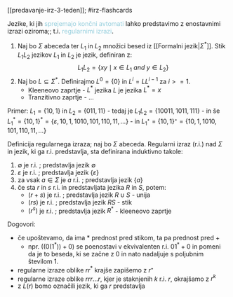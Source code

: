 [[predavanje-irz-3-teden]]; #irz-flashcards 

Jezike, ki jih <font color="#92cddc">sprejemajo končni avtomati</font> lahko predstavimo z enostavnimi izrazi oziroma;; t.i. <font color="#92cddc">regularnimi izrazi</font>.

1) Naj bo $\Sigma$ abeceda ter $L_1$ in $L_2$ množici besed iz [[Formalni jezik|$\Sigma^*$]]. Stik $L_1L_2$ jezikov $L_1$ in $L_2$ je jezik, definiran z: $$L_1L_2 = \{xy \mid x \in L_1 \ and \ y \in L_2\}$$
2) Naj bo $L \subseteq \Sigma^*$. Definirajmo $L^0 = \{0\}$ in $L^{i} = LL^{i-1}$ za $i >= 1$.
	- Kleeneovo zaprtje - $L^*$ jezika $L$ je jezika $L^* = x$
	- Tranzitivno zaprtje - ...


Primer: $L_1 = \{10, 1\}$ in $L_2 = \{011, 11\}$
	- tedaj je $L_1L_2 = \{10011, 1011, 111\}$
	- in še $L_1^* = \{10, 1\}^* = \{\varepsilon, 10, 1, 1010, 101, 110, 11, ...\}$
	- in $L_1⁺ = \{10, 1\}⁺ = \{10, 1, 1010, 101, 110, 11, ...\}$

Definicija regularnega izraza; naj bo $\Sigma$ abeceda. Regularni izraz (r.i.) nad $\Sigma$ in jezik, ki ga r.i. predstavlja, sta definirana induktivno takole:
1) $\emptyset$ je r.i. ; predstavlja jezik $\emptyset$ 
2) $\varepsilon$ je r.i. ; predstavlja jezik $\{\varepsilon\}$
3) za vsak $a \in \Sigma$ je $a$ r.i. ; predstavlja jezik $\{a\}$
4) če sta $r$ in $s$ r.i. in predstavljata jezika $R$ in $S$, potem:
	- $(r+s)$ je r.i. ; predstavlja jezik $R \cup S$ - unija
	- $(rs)$ je r.i. ; predstavlja jezik $RS$ - stik
	- $(r^{s})$ je r.i. ; predstavlja jezik $R^*$ - kleeneovo zaprtje


Dogovori:
- če upoštevamo, da ima $*$ prednost pred stikom, ta pa prednost pred $+$
	- npr. $((0(1^*))+0)$ se poenostavi v ekvivalenten r.i. $01^*+0$ in pomeni da je to beseda, ki se začne z $0$ in nato nadaljuje s poljubnim številom $1$.
- regularne izraze oblike $rr^*$ krajše zapišemo z $r⁺$
- regularne izraze oblike $rrr...r$, kjer je staknjenih $k$ r.i. $r$, okrajšamo z $r^k$
- z $L(r)$ bomo označili jezik, ki ga $r$ predstavlja

